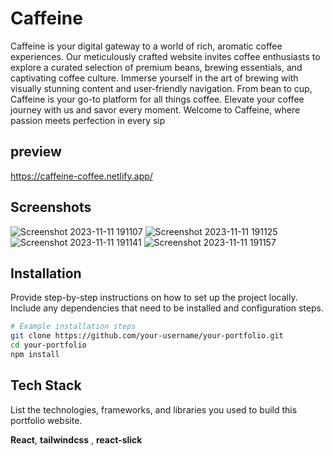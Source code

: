 # Caffeine
Caffeine is your digital gateway to a world of rich, aromatic coffee experiences. Our meticulously crafted website invites coffee enthusiasts to explore a curated selection of premium beans, brewing essentials, and captivating coffee culture. Immerse yourself in the art of brewing with visually stunning content and user-friendly navigation. From bean to cup, Caffeine is your go-to platform for all things coffee. Elevate your coffee journey with us and savor every moment. Welcome to Caffeine, where passion meets perfection in every sip
## preview 
[https://caffeine-coffee.netlify.app/
](https://caffeine-coffee.netlify.app/)

## Screenshots

![Screenshot 2023-11-11 191107](https://github.com/DhrumitPanchal/caffeine_website/assets/118439793/b316415c-4b16-4f4a-8516-129b3967fe6d)
![Screenshot 2023-11-11 191125](https://github.com/DhrumitPanchal/caffeine_website/assets/118439793/89293115-5886-4815-9dde-e6099a4edb7d)
![Screenshot 2023-11-11 191141](https://github.com/DhrumitPanchal/caffeine_website/assets/118439793/494e8e73-205e-4bbb-b9e8-e877be57ae96)
![Screenshot 2023-11-11 191157](https://github.com/DhrumitPanchal/caffeine_website/assets/118439793/f5e58754-7e54-4f1e-bd20-0817c28d8a49)


## Installation

Provide step-by-step instructions on how to set up the project locally. Include any dependencies that need to be installed and configuration steps.
```bash
# Example installation steps
git clone https://github.com/your-username/your-portfolio.git
cd your-portfolio
npm install
```
    
## Tech Stack
List the technologies, frameworks, and libraries you used to build this portfolio website.


**React**,
**tailwindcss** , 
**react-slick** 
